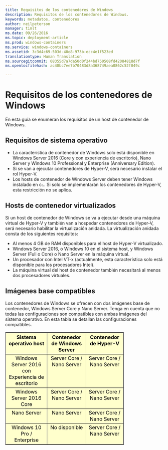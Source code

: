 ```yaml
---
title: Requisitos de los contenedores de Windows
description: Requisitos de los contenedores de Windows.
keywords: metadatos, contenedores
author: neilpeterson
manager: timlt
ms.date: 09/26/2016
ms.topic: deployment-article
ms.prod: windows-containers
ms.service: windows-containers
ms.assetid: 3c3d4c69-503d-40e8-973b-ecc4e1f523ed
translationtype: Human Translation
ms.sourcegitcommit: 08355d7a7da50d0f244bd750508fd42084818d7f
ms.openlocfilehash: ac48bc7ee7b70483d8a368749aea0862c52f049c

---
```


# Requisitos de los contenedores de Windows

En esta guía se enumeran los requisitos de un host de contenedor de Windows.

## Requisitos de sistema operativo

- La característica de contenedor de Windows solo está disponible en Windows Server 2016 (Core y con experiencia de escritorio), Nano Server y Windows 10 Professional y Enterprise (Anniversary Edition).
- Si se van a ejecutar contenedores de Hyper-V, será necesario instalar el rol Hyper-V.
- Los hosts de contenedor de Windows Server deben tener Windows instalado en c:\.. Si solo se implementarán los contenedores de Hyper-V, esta restricción no se aplica.

## Hosts de contenedor virtualizados

Si un host de contenedor de Windows se va a ejecutar desde una máquina virtual de Hyper-V y también van a hospedar contenedores de Hyper-V, será necesario habilitar la virtualización anidada. La virtualización anidada consta de los siguientes requisitos:

- Al menos 4 GB de RAM disponibles para el host de Hyper-V virtualizado.
- Windows Server 2016, o Windows 10 en el sistema host, y Windows Server (Full o Core) o Nano Server en la máquina virtual.
- Un procesador con Intel VT-x (actualmente, esta característica solo está disponible para los procesadores Intel).
- La máquina virtual del host de contenedor también necesitará al menos dos procesadores virtuales.

## Imágenes base compatibles

Los contenedores de Windows se ofrecen con dos imágenes base de contenedor, Windows Server Core y Nano Server. Tenga en cuenta que no todas las configuraciones son compatibles con ambas imágenes del sistema operativo. En esta tabla se detallan las configuraciones compatibles.

<table border="1" style="background-color:FFFFCC;border-collapse:collapse;border:1px solid FFCC00;color:000000;width:75%" cellpadding="5" cellspacing="5">
<thead>
<tr valign="top">
<th><center>Sistema operativo host</center></th>
<th><center>Contenedor de Windows Server</center></th>
<th><center>Contenedor de Hyper-V</center></th>
</tr>
</thead>
<tbody>
<tr valign="top">
<td><center>Windows Server 2016 con Experiencia de escritorio</center></td>
<td><center>Server Core / Nano Server</center></td>
<td><center>Server Core / Nano Server</center></td>
</tr>
<tr valign="top">
<td><center>Windows Server 2016 Core</center></td>
<td><center>Server Core / Nano Server</center></td>
<td><center>Server Core / Nano Server</center></td>
</tr>
<tr valign="top">
<td><center>Nano Server</center></td>
<td><center> Nano Server</center></td>
<td><center>Server Core / Nano Server</center></td>
</tr>
<tr valign="top">
<td><center>Windows 10 Pro / Enterprise</center></td>
<td><center>No disponible</center></td>
<td><center>Server Core / Nano Server</center></td>
</tr>
</tbody>
</table>


<!--HONumber=Oct16_HO2-->


